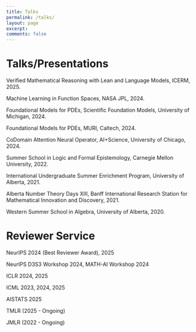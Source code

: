 ```yaml
---
title: Talks
permalink: /talks/
layout: page
excerpt: 
comments: false
---
```

# Talks/Presentations
Verified Mathematical Reasoning with Lean and Language Models, ICERM, 2025.

Machine Learning in Function Spaces, NASA JPL, 2024.

Foundational Models for PDEs, Scientific Foundation Models, University of Michigan, 2024.

Foundational Models for PDEs, MURI, Caltech, 2024.

CoDomain Attention Neural Operator, AI+Science, University of Chicago, 2024.

Summer School in Logic and Formal Epistemology, Carnegie Mellon University, 2022.

International Undergraduate Summer Enrichment Program, University of Alberta, 2021.

Alberta Number Theory Days XIII, Banff International Research Station for Mathematical Innovation and Discovery, 2021.

Western Summer School in Algebra, University of Alberta, 2020.

# Reviewer Service

NeurIPS 2024 (Best Reviewer Award), 2025

NeurIPS D3S3 Workshop 2024, MATH-AI Workshop 2024

ICLR 2024, 2025

ICML 2023, 2024, 2025

AISTATS 2025

TMLR (2025 - Ongoing)

JMLR (2022 - Ongoing)







